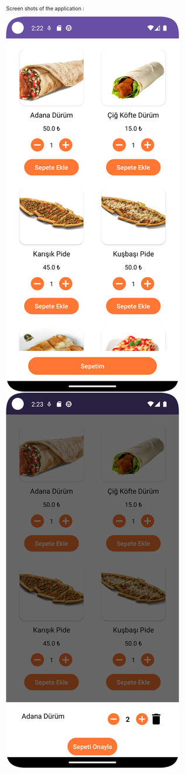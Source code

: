 Screen shots of the application :

![ss1](https://github.com/Slankss/ImagesOfApplications/blob/master/CebimdekiMarketSS1.png)
![ss2](https://github.com/Slankss/ImagesOfApplications/blob/master/CebimdekiMarketSS2.png)
